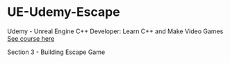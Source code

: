 # UE-Udemy-Escape
Udemy - Unreal Engine C++ Developer: Learn C++ and Make Video Games
[See course here](https://www.udemy.com/unrealcourse/)

Section 3 - Building Escape Game

